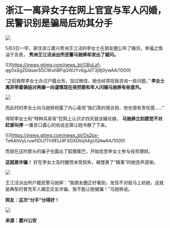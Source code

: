 # 浙江一离异女子在网上官宣与军人闪婚，民警识别是骗局后劝其分手

![](https://inews.gtimg.com/news_bt/OxK-C5EmbkqiOFMKdR1uHxszMqrSToX06LiGHmRORzqikAA/1000)

5月3日一早，家住浙江嘉兴秀洲王江泾的李女士在朋友圈公布了婚讯，幸福之情溢于言表， **秀洲王江泾派出所民警马驰骅却发出了疑问。**

![](https://inews.gtimg.com/news_bt/OBuLzf-
qgOsSgZGdsavS5CWuhBPqQWJYv6gJdT3j9j0ywAA/1000)

“之前我帮李女士办过户籍业务，加过微信，她也经常找我咨询一些问题。” **李女士离异带着俩娃对再婚一向谨慎现在突然要和军人闪婚马驰骅有些意外。**

![](https://inews.gtimg.com/news_bt/O_RiWGyu2eEMyTPTJOAnlcBriKYfzlBwsG0YXJW7giMx8AA/1000)

而此时的李女士向马驰骅袒露了内心喜悦“我们真的很合拍，他也很有责任感……”

得知李女士和“特种兵哥哥”在网上认识才四天就谈婚论嫁， **马驰骅立刻感觉不对赶紧叫停** 一番苦口婆心的劝说总算让她冷静了下来。

![](https://inews.gtimg.com/news_bt/Os2px-
Te6AhVyLruwfiDlJ1Th9EtJ4FXGXDbijX4gUQAwAA/1000)

而就在这时那头的骗子也露出了狐狸尾巴，开始忽悠李女士参与投资理财。

**这就是诈骗！** 好在李女士及时醒悟未受损失，被搅黄了“婚事”的她连声道谢。

![](https://inews.gtimg.com/news_bt/OhlhrjqEy4ZLX5zvbmwONLscImAEE1zD4Z8B3CZdmxv88AA/1000)

王江泾派出所户籍民警马驰骅：“我朋友圈正好看到，发现不对就马上劝她，这就是典型的冒充军人婚恋交友诈骗，我不能让她被骗！”马驰骅说。

**网友：这次“分手”分得好！**

![](https://inews.gtimg.com/news_bt/O3JVwRv1l1VnezW8KpJLf04wFQVSK7oxCmduBSK7mrGnYAA/1000)

**来源：嘉兴公安**

